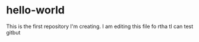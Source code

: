 # hello-world
This is the first repository I'm creating. 
I am editing this file fo rtha tI can test gitbut
